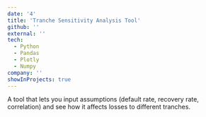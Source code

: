 ```yaml
---
date: '4'
title: 'Tranche Sensitivity Analysis Tool'
github: ''
external: ''
tech:
  - Python
  - Pandas
  - Plotly
  - Numpy
company: ''
showInProjects: true
---
```


A tool that lets you input assumptions (default rate, recovery rate, correlation) and see how it affects losses to different tranches.
